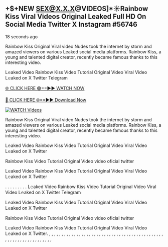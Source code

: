 ## +$+NEW SEX@X.X.X@VIDEOS]*☀️Rainbow Kiss Viral Videos Original Leaked Full HD On Social Media Twitter X Instagram #56746

18 seconds ago

Rainbow Kiss Original Viral video Nudes took the internet by storm and amazed viewers on various Leaked social media platforms. Rainbow Kiss, a young and talented digital creator, recently became famous thanks to this interesting video.

L𝚎aked Video Rainbow Kiss Video Tutorial Original Video Viral Video L𝚎aked on X Twitter Telegram

[🌐 CLICK HERE 🟢==►► WATCH NOW](https://cutt.ly/re6HKfmV)

[🔴 CLICK HERE 🌐==►► Download Now](https://cutt.ly/re6HKfmV)

[![WATCH Videos](https://i.imgur.com/dJHk4Zq.gif)](https://cutt.ly/re6HKfmV)

Rainbow Kiss Original Viral video Nudes took the internet by storm and amazed viewers on various Leaked social media platforms. Rainbow Kiss, a young and talented digital creator, recently became famous thanks to this interesting video.

L𝚎aked Video Rainbow Kiss Video Tutorial Original Video Viral Video L𝚎aked on X Twitter

Rainbow Kiss Video Tutorial Original Video video oficial twitter

L𝚎aked Video Rainbow Kiss Video Tutorial Original Video Viral Video L𝚎aked on X Twitter

. . . . . . . . . L𝚎aked Video Rainbow Kiss Video Tutorial Original Video Viral Video L𝚎aked on X Twitter Telegram

L𝚎aked Video Rainbow Kiss Video Tutorial Original Video Viral Video L𝚎aked on X Twitter

Rainbow Kiss Video Tutorial Original Video video oficial twitter

L𝚎aked Video Rainbow Kiss Video Tutorial Original Video Viral Video L𝚎aked on X Twitter.
,
,
,
,
,
,
,
,
,
,
,
,
,
,
,
,
,
,
,
,
,
,
,
,
,
,
,
,
,
,
,
,
,
,
,
,
,
,
,
,
,
,
,
,
,
,
,
,
,
,
,
,
,
,
,
,
,
,
,
,
,
,
,
,
,